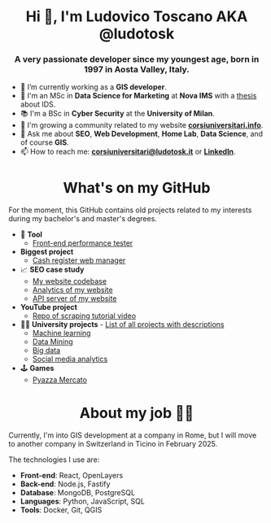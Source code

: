 <h1 align="center">Hi 👋, I'm Ludovico Toscano AKA @ludotosk</h1>
<h3 align="center">A very passionate developer since my youngest age, born in 1997 in Aosta Valley, Italy.</h3>

- 💼 I’m currently working as a **GIS developer**.
- 📖 I'm an MSc in **Data Science for Marketing** at **Nova IMS** with a [thesis](http://hdl.handle.net/10362/174750) about IDS.
- 📚 I'm a BSc in **Cyber Security** at the **University of Milan**.
- 🌱 I'm growing a community related to my website **[corsiuniversitari.info](www.corsiuniversitari.info)**.
- 💬 Ask me about **SEO**, **Web Development**, **Home Lab**, **Data Science**, and of course **GIS**.
- 📫 How to reach me: **corsiuniversitari@ludotosk.it** or **[LinkedIn](https://www.linkedin.com/in/ludotosk/)**.

<h1 align="center">What's on my GitHub</h1>

For the moment, this GitHub contains old projects related to my interests during my bachelor's and master's degrees.

* 🔨 **Tool**
    * [Front-end performance tester](https://github.com/ludotosk/front-end-benchmark)
* **Biggest project**
    * [Cash register web manager](https://github.com/ludotosk/gestore-cassa-custom)
* 📈 **SEO case study**
    * [My website codebase](https://github.com/ludotosk/corsi-universitari)
    * [Analytics of my website](https://www.similarweb.com/website/corsiuniversitari.info/)
    * [API server of my website](https://github.com/ludotosk/json-corsi-fastify)
* **YouTube project**
    * [Repo of scraping tutorial video](https://github.com/ludotosk/tutorial-scraping)
* 🧑‍🎓 **University projects** - [List of all projects with descriptions](https://github.com/ludotosk/university-projects)
    * [Machine learning](https://github.com/ludotosk/university-projects#machine-learning)
    * [Data Mining](https://github.com/ludotosk/university-projects#data-mining)
    * [Big data](https://github.com/ludotosk/university-projects#big-data)
    * [Social media analytics](https://github.com/ludotosk/university-projects#social-media-analytics)
* 🕹 **Games**
    * [Pyazza Mercato](https://github.com/DarkRaider95/PyazzaMarket)

<h1 align="center">About my job 👷‍♂️</h1>

Currently, I'm into GIS development at a company in Rome, but I will move to another company in Switzerland in Ticino in February 2025.

The technologies I use are:
* **Front-end**: React, OpenLayers
* **Back-end**: Node.js, Fastify
* **Database**: MongoDB, PostgreSQL
* **Languages**: Python, JavaScript, SQL
* **Tools**: Docker, Git, QGIS